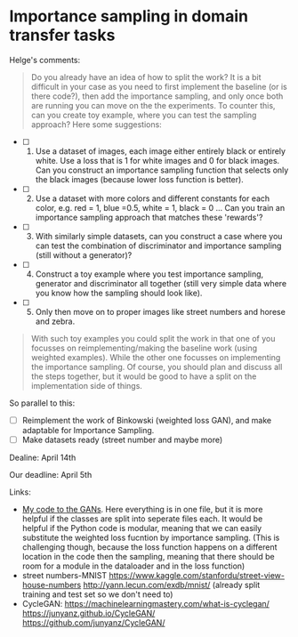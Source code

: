 # Importance sampling in domain transfer tasks

Helge's comments:
> Do you already have an idea of how to split the work? It is a bit difficult in your case as you need to first implement the baseline (or is there code?), then add the importance sampling, and only once both are running you can move on the the experiments. To counter this, can you create toy example, where you can test the sampling approach? Here some suggestions: 

- [ ] 1. Use a dataset of images, each image either entirely black or entirely white. Use a loss that is 1 for white images and 0 for black images. Can you construct an importance sampling function that selects only the black images (because lower loss function is better).

- [ ] 2. Use a dataset with more colors and different constants for each color, e.g. red = 1, blue =0.5, white = 1, black = 0 ... Can you train an importance sampling approach that matches these 'rewards'? 

- [ ] 3. With similarly simple datasets, can you construct a case where you can test the combination of discriminator and importance sampling (still without a generator)? 

- [ ] 4. Construct a toy example where you test importance sampling, generator and discriminator all together (still very simple 
data where you know how the sampling should look like). 

- [ ] 5. Only then move on to proper images like street numbers and horese and zebra.

> With such toy examples you could split the work in that one of you focusses on reimplementing/making the baseline work (using weighted examples). While the other one focusses on implementing the importance sampling. Of course, you should plan and discuss all the steps together, but it would be good to have a split on the implementation side of things.

So parallel to this:

- [ ] Reimplement the work of Binkowski (weighted loss GAN), and make adaptable for Importance Sampling.
- [ ] Make datasets ready (street number and maybe more)

Dealine: April 14th

Our deadline: April 5th

Links:
- [My code to the GANs](https://github.com/MichelleAppel/deep-learning/blob/master/assignment_3/code). Here everything is in one file, but it is more helpful if the classes are split into seperate files each. It would be helpful if the Python code is modular, meaning that we can easily substitute the weighted loss fucntion by importance sampling. (This is challenging though, because the loss function happens on a different location in the code then the sampling, meaning that there should be room for a module in the dataloader and in the loss function)
- street numbers-MNIST https://www.kaggle.com/stanfordu/street-view-house-numbers
http://yann.lecun.com/exdb/mnist/
(already split training and test set so we don't need to)
- CycleGAN: https://machinelearningmastery.com/what-is-cyclegan/
https://junyanz.github.io/CycleGAN/
https://github.com/junyanz/CycleGAN/
